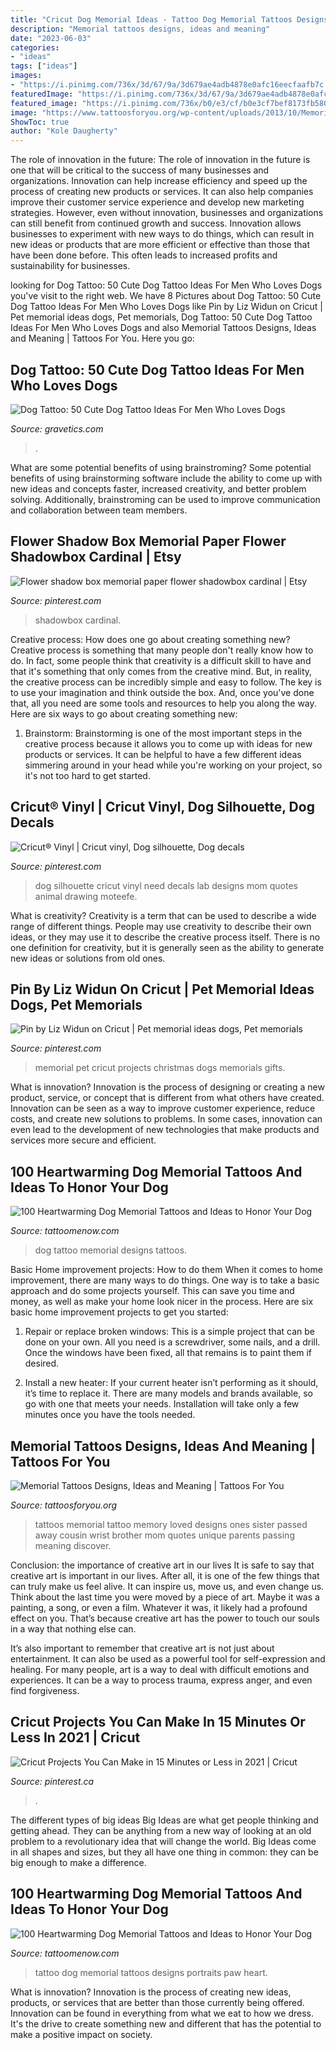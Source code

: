 ```yaml
---
title: "Cricut Dog Memorial Ideas - Tattoo Dog Memorial Tattoos Designs Portraits Paw Heart"
description: "Memorial tattoos designs, ideas and meaning"
date: "2023-06-03"
categories:
- "ideas"
tags: ["ideas"]
images:
- "https://i.pinimg.com/736x/3d/67/9a/3d679ae4adb4878e0afc16eecfaafb7c.jpg"
featuredImage: "https://i.pinimg.com/736x/3d/67/9a/3d679ae4adb4878e0afc16eecfaafb7c.jpg"
featured_image: "https://i.pinimg.com/736x/b0/e3/cf/b0e3cf7bef8173fb58026086038f83b0.jpg"
image: "https://www.tattoosforyou.org/wp-content/uploads/2013/10/Memorial-Tattoos-for-Sister.jpg"
ShowToc: true
author: "Kole Daugherty"
---
```



The role of innovation in the future:
The role of innovation in the future is one that will be critical to the success of many businesses and organizations. Innovation can help increase efficiency and speed up the process of creating new products or services. It can also help companies improve their customer service experience and develop new marketing strategies.
However, even without innovation, businesses and organizations can still benefit from continued growth and success. Innovation allows businesses to experiment with new ways to do things, which can result in new ideas or products that are more efficient or effective than those that have been done before. This often leads to increased profits and sustainability for businesses.

	

		
looking for Dog Tattoo: 50 Cute Dog Tattoo Ideas For Men Who Loves Dogs you've visit to the right web. We have 8 Pictures about Dog Tattoo: 50 Cute Dog Tattoo Ideas For Men Who Loves Dogs like Pin by Liz Widun on Cricut | Pet memorial ideas dogs, Pet memorials, Dog Tattoo: 50 Cute Dog Tattoo Ideas For Men Who Loves Dogs and also Memorial Tattoos Designs, Ideas and Meaning | Tattoos For You. Here you go:
		
    
## Dog Tattoo: 50 Cute Dog Tattoo Ideas For Men Who Loves Dogs

<img loading=lazy src="https://www.gravetics.com/wp-content/uploads/2017/06/Dangerous-Dog-On-Thigh.jpg" onerror="this.onerror=null;this.src='https://tse2.mm.bing.net/th?id=OIP.ptqwRz9_R2HKHRW9dHvopgHaHa&amp;pid=15.1';" alt="Dog Tattoo: 50 Cute Dog Tattoo Ideas For Men Who Loves Dogs">

_Source: gravetics.com_

>. 

	

What are some potential benefits of using brainstroming?
Some potential benefits of using brainstorming software include the ability to come up with new ideas and concepts faster, increased creativity, and better problem solving. Additionally, brainstroming can be used to improve communication and collaboration between team members.

    
## Flower Shadow Box Memorial Paper Flower Shadowbox Cardinal | Etsy

<img loading=lazy src="https://i.pinimg.com/736x/1f/fc/d5/1ffcd56d75df98895c32d3f4e5fb5aea.jpg" onerror="this.onerror=null;this.src='https://tse3.mm.bing.net/th?id=OIP.cm3roGu4995oUyGkiG1XrAHaJ3&amp;pid=15.1';" alt="Flower shadow box memorial paper flower shadowbox cardinal | Etsy">

_Source: pinterest.com_

>shadowbox cardinal. 

	

Creative process: How does one go about creating something new?
Creative process is something that many people don't really know how to do. In fact, some people think that creativity is a difficult skill to have and that it's something that only comes from the creative mind. But, in reality, the creative process can be incredibly simple and easy to follow. The key is to use your imagination and think outside the box. And, once you've done that, all you need are some tools and resources to help you along the way. Here are six ways to go about creating something new: 
1) Brainstorm: Brainstorming is one of the most important steps in the creative process because it allows you to come up with ideas for new products or services. It can be helpful to have a few different ideas simmering around in your head while you're working on your project, so it's not too hard to get started.

    
## Cricut® Vinyl | Cricut Vinyl, Dog Silhouette, Dog Decals

<img loading=lazy src="https://i.pinimg.com/736x/b0/e3/cf/b0e3cf7bef8173fb58026086038f83b0.jpg" onerror="this.onerror=null;this.src='https://tse4.mm.bing.net/th?id=OIP.pY1eBxVafHKbLNxipmE9SAHaMI&amp;pid=15.1';" alt="Cricut® Vinyl | Cricut vinyl, Dog silhouette, Dog decals">

_Source: pinterest.com_

>dog silhouette cricut vinyl need decals lab designs mom quotes animal drawing moteefe. 

	

What is creativity?
Creativity is a term that can be used to describe a wide range of different things. People may use creativity to describe their own ideas, or they may use it to describe the creative process itself. There is no one definition for creativity, but it is generally seen as the ability to generate new ideas or solutions from old ones.

    
## Pin By Liz Widun On Cricut | Pet Memorial Ideas Dogs, Pet Memorials

<img loading=lazy src="https://i.pinimg.com/736x/3d/67/9a/3d679ae4adb4878e0afc16eecfaafb7c.jpg" onerror="this.onerror=null;this.src='https://tse3.mm.bing.net/th?id=OIP.1i6idB3HwUd6uByjd4-BigHaJ4&amp;pid=15.1';" alt="Pin by Liz Widun on Cricut | Pet memorial ideas dogs, Pet memorials">

_Source: pinterest.com_

>memorial pet cricut projects christmas dogs memorials gifts. 

	

What is innovation?
Innovation is the process of designing or creating a new product, service, or concept that is different from what others have created. Innovation can be seen as a way to improve customer experience, reduce costs, and create new solutions to problems. In some cases, innovation can even lead to the development of new technologies that make products and services more secure and efficient.

    
## 100 Heartwarming Dog Memorial Tattoos And Ideas To Honor Your Dog

<img loading=lazy src="https://www.tattoomenow.com/tattoo-designs/wp-content/uploads/2019/09/Dog-memorial-tattoo-portrait-51.jpg" onerror="this.onerror=null;this.src='https://tse1.mm.bing.net/th?id=OIP.X8gh4FtzgJBp7RLpL7WoewHaKO&amp;pid=15.1';" alt="100 Heartwarming Dog Memorial Tattoos and Ideas to Honor Your Dog">

_Source: tattoomenow.com_

>dog tattoo memorial designs tattoos. 

	

Basic Home improvement projects: How to do them
When it comes to home improvement, there are many ways to do things. One way is to take a basic approach and do some projects yourself. This can save you time and money, as well as make your home look nicer in the process. Here are six basic home improvement projects to get you started:
1) Repair or replace broken windows: This is a simple project that can be done on your own. All you need is a screwdriver, some nails, and a drill. Once the windows have been fixed, all that remains is to paint them if desired.

2) Install a new heater: If your current heater isn’t performing as it should, it’s time to replace it. There are many models and brands available, so go with one that meets your needs. Installation will take only a few minutes once you have the tools needed.

    
## Memorial Tattoos Designs, Ideas And Meaning | Tattoos For You

<img loading=lazy src="https://www.tattoosforyou.org/wp-content/uploads/2013/10/Memorial-Tattoos-for-Sister.jpg" onerror="this.onerror=null;this.src='https://tse3.mm.bing.net/th?id=OIP.-o6CtK5V2URCVBK5ASLFdgHaJ4&amp;pid=15.1';" alt="Memorial Tattoos Designs, Ideas and Meaning | Tattoos For You">

_Source: tattoosforyou.org_

>tattoos memorial tattoo memory loved designs ones sister passed away cousin wrist brother mom quotes unique parents passing meaning discover. 

	

Conclusion: the importance of creative art in our lives
It is safe to say that creative art is important in our lives. After all, it is one of the few things that can truly make us feel alive. It can inspire us, move us, and even change us.
Think about the last time you were moved by a piece of art. Maybe it was a painting, a song, or even a film. Whatever it was, it likely had a profound effect on you. That’s because creative art has the power to touch our souls in a way that nothing else can.

It’s also important to remember that creative art is not just about entertainment. It can also be used as a powerful tool for self-expression and healing. For many people, art is a way to deal with difficult emotions and experiences. It can be a way to process trauma, express anger, and even find forgiveness.

    
## Cricut Projects You Can Make In 15 Minutes Or Less In 2021 | Cricut

<img loading=lazy src="https://i.pinimg.com/736x/ef/5b/e3/ef5be3be4f55fb9f24d734214a463787.jpg" onerror="this.onerror=null;this.src='https://tse2.mm.bing.net/th?id=OIP.1X70C0lzLaofmmH4v0rxUQHaO0&amp;pid=15.1';" alt="Cricut Projects You Can Make in 15 Minutes or Less in 2021 | Cricut">

_Source: pinterest.ca_

>. 

	

The different types of big ideas
Big Ideas are what get people thinking and getting ahead. They can be anything from a new way of looking at an old problem to a revolutionary idea that will change the world. Big Ideas come in all shapes and sizes, but they all have one thing in common: they can be big enough to make a difference.

    
## 100 Heartwarming Dog Memorial Tattoos And Ideas To Honor Your Dog

<img loading=lazy src="https://www.tattoomenow.com/tattoo-designs/wp-content/uploads/2019/09/Dog-memorial-tattoo-portrait-09.jpg" onerror="this.onerror=null;this.src='https://tse2.mm.bing.net/th?id=OIP.RlZqKO8bL1TjMkWnAs4FDgHaLW&amp;pid=15.1';" alt="100 Heartwarming Dog Memorial Tattoos and Ideas to Honor Your Dog">

_Source: tattoomenow.com_

>tattoo dog memorial tattoos designs portraits paw heart. 

	

What is innovation?
Innovation is the process of creating new ideas, products, or services that are better than those currently being offered. Innovation can be found in everything from what we eat to how we dress. It's the drive to create something new and different that has the potential to make a positive impact on society.

